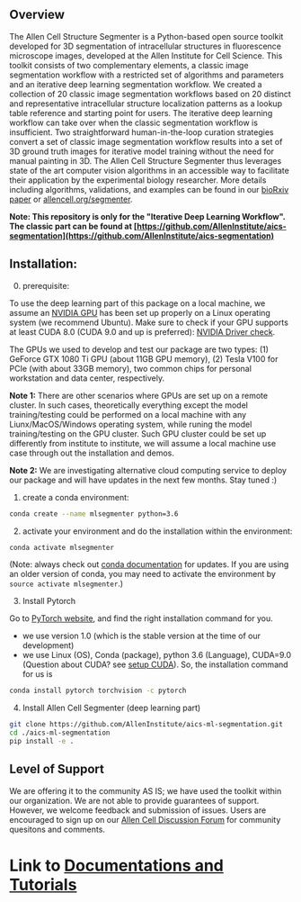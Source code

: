 ## Overview

The Allen Cell Structure Segmenter is a Python-based open source toolkit developed for 3D segmentation of intracellular structures in fluorescence microscope images, developed at the Allen Institute for Cell Science. This toolkit consists of two complementary elements, a classic image segmentation workflow with a restricted set of algorithms and parameters and an iterative deep learning segmentation workflow. We created a collection of 20 classic image segmentation workflows based on 20 distinct and representative intracellular structure localization patterns as a lookup table reference and starting point for users. The iterative deep learning workflow can take over when the classic segmentation workflow is insufficient. Two straightforward human-in-the-loop curation strategies convert a set of classic image segmentation workflow results into a set of 3D ground truth images for iterative model training without the need for manual painting in 3D. The Allen Cell Structure Segmenter thus leverages state of the art computer vision algorithms in an accessible way to facilitate their application by the experimental biology researcher. More details including algorithms, validations, and examples can be found in our [bioRxiv paper](https://www.biorxiv.org/content/10.1101/491035v1) or [allencell.org/segmenter](allencell.org/segmenter).

**Note: This repository is only for the "Iterative Deep Learning Workflow". The classic part can be found at [https://github.com/AllenInstitute/aics-segmentation](https://github.com/AllenInstitute/aics-segmentation)**

## Installation:

0. prerequisite:

To use the deep learning part of this package on a local machine, we assume an [NVIDIA GPU](https://www.nvidia.com/en-us/deep-learning-ai/developer/) has been set up properly on a Linux operating system (we recommend Ubuntu). Make sure to check if your GPU supports at least CUDA 8.0 (CUDA 9.0 and up is preferred): [NVIDIA Driver check](https://www.nvidia.com/Download/index.aspx?lang=en-us).

The GPUs we used to develop and test our package are two types: (1) GeForce GTX 1080 Ti GPU (about 11GB GPU memory), (2) Tesla V100 for PCIe (with about 33GB memory), two common chips for personal workstation and data center, respectively.

**Note 1:** There are other scenarios where GPUs are set up on a remote cluster. In such cases, theoretically everything except the model training/testing could be performed on a local machine with any Liunx/MacOS/Windows operating system, while runing the model training/testing on the GPU cluster. Such GPU cluster could be set up differently from institute to institute, we will assume a local machine use case through out the installation and demos.

**Note 2:** We are investigating alternative cloud computing service to deploy our package and will have updates in the next few months. Stay tuned :)  


1. create a conda environment: 

```bash
conda create --name mlsegmenter python=3.6
```

2. activate your environment and do the installation within the environment:

```bash 
conda activate mlsegmenter 
```

(Note: always check out [conda documentation](https://docs.conda.io/projects/conda/en/latest/user-guide/tasks/manage-environments.html#activating-an-environment) for updates. If you are using an older version of conda, you may need to activate the environment by `source activate mlsegmenter`.)

3. Install Pytorch

Go to [PyTorch website](https://pytorch.org/get-started/locally/), and find the right installation command for you. 

* we use version 1.0 (which is the stable version at the time of our development)
* we use Linux (OS), Conda (package), python 3.6 (Language), CUDA=9.0 (Question about CUDA? see [setup CUDA](./docs/check_cuda.md)). So, the installation command for us is

```bash
conda install pytorch torchvision -c pytorch
```

4. Install Allen Cell Segmenter (deep learning part)

```bash
git clone https://github.com/AllenInstitute/aics-ml-segmentation.git
cd ./aics-ml-segmentation
pip install -e .
```

## Level of Support
We are offering it to the community AS IS; we have used the toolkit within our organization. We are not able to provide guarantees of support. However, we welcome feedback and submission of issues. Users are encouraged to sign up on our [Allen Cell Discussion Forum](https://forum.allencell.org/) for community quesitons and comments.


# Link to [Documentations and Tutorials](./docs/overview.md)